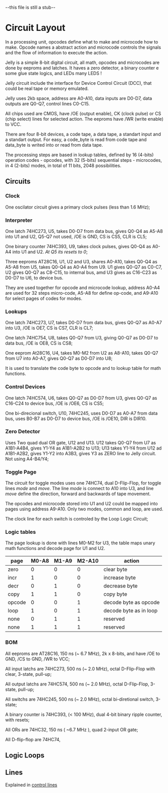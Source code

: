 --this file is still a stub--

# Circuit Layout

In a processing unit, opcodes define what to make and microcode how to make. Opcode names a abstract action and microcode controls the signals and the flow of information to execute the action.

Jelly is a simple 8-bit digital circuit, all math, opcodes and microcodes are done by eeproms and latches. It haves a zero detector, a binary counter e some glue state logics, and LEDs many LEDS ! 

Jelly circuit include the interface for Device Control Circuit (DCC), that could be real tape or memory emulated.

Jelly uses 2kb space, address are A0-A10, data inputs are D0-D7, data outputs are Q0-Q7, control lines C0-C15. 

All chips used are CMOS, have /OE (output enable), CK (clock pulse) or CS (chip select) lines for selected action. The eeproms have /WR (write enable) to VCC.

There are four 8-bit devices, a code tape, a data tape, a standart input and a standart output. For easy, a code_byte is read from code tape and data_byte is writed into or read from data tape.

The processing steps are  based in lookup tables, defined by 16 (4-bits) operation codes - opcodes, with 32 (5-bits) sequential steps - microcodes, in 4 (2-bits) modes, in total of 11 bits, 2048 possibilities.

## Circuits

### Clock

One oscilator circuit gives a primary clock pulses (less than 1.6 MHz); 

### Interpreter 

One latch 74HC273, U5, takes D0-D7 from data bus, gives Q0-Q4 as A5-A8 into U1 and U2, Q5-Q7 not used, /OE is GND, CS is CS5, CLR is CL5;

One binary counter 74HC393, U9, takes clock pulses, gives Q0-Q4 as A0-A4 into U1 and U2. _At Q5 its resets to 0_;

Three eeproms AT28C16, U1, U2 and U3, shares A0-A10, takes Q0-Q4 as A5-A8 from U5, takes Q0-Q4 as A0-A4 from U9. U1 gives Q0-Q7 as C0-C7, U2 gives Q0-Q7 as C8-C15, to internal bus, amd U3 gives as C16-C23 as D0-D7 to U6, to device bus. 

They are used together for opcode and microcode lookup, address A0-A4 are used for 32 steps micro-code, A5-A8 for define op-code, and A9-A10 for select pages of codes for modes.

### Lookups

One latch 74HC273, U7, takes D0-D7 from data bus, gives Q0-Q7 as A0-A7 into U3, /OE is OE7, CS is CS7, CLR is CL7;

One latch 74HC754, U8, takes Q0-Q7 from U3, giving Q0-Q7 as D0-D7 to data bus, /OE is OE8, CS is CS8;

One eeprom At28C16, U4, takes M0-M2 from U2 as A8-A10, takes Q0-Q7 from U7 into A0-A7, gives Q0-Q7 as D0-D7 into U8; 

It is used to translate the code byte to opcode and to lookup table for math functions.

### Control Devices

One latch 74HC574, U6, takes Q0-Q7 as D0-D7 from U3, gives Q0-Q7 as C16-C24 to device bus, /OE is /OE6, CS is CS5;

One bi-direcional switch, U10, 74HC245, uses D0-D7 as A0-A7 from data bus, uses B0-B7 as D0-D7 to device bus, /OE is /OE10, DIR is DIR10.

### Zero Detector

Uses Two quad dual OR gate, U12 and U13. U12 takes Q0-Q7 from U7 as A1B1-A4B4, gives Y1-Y4 as A1B1-A2B2 to U13; U13
takes Y1-Y4 from U12 ad A1B1-A2B2, gives Y1-Y2 into A3B3, gives Y3 as ZERO line to Jelly circuit. Not using A4-B4/Y4;

### Toggle Page

The circuit for toggle modes uses one 74HC74, dual D-Flip-Flop, for toggle lines _mode_ and _move_. The line _mode_ is connect to A10 into U3, and line _move_ define the direction, forward and backwards of tape movement.

The opcodes and microcode stored into U1 and U2 could be mapped into pages using address A9-A10. Only two modes, common and loop, are used. 

The clock line for each switch is controled by the Loop Logic Circuit;

### Logic tables

The page lookup is done with lines M0-M2 for U3, the table maps unary math functions and decode page for U1 and U2.  

| page | M0-A8 | M1-A9 | M2-A10 | action |
| ---- | ----- | ----- | ------ | ----- |
| zero | 0 | 0 | 0 | clear byte |
| incr | 1 | 0 | 0 | increase byte |
| decr | 0 | 1 | 0 | decrease byte |
| copy | 1 | 1 | 0 | copy byte |
| opcode | 0 | 0 | 1 | decode byte as opcode |
| loop | 1 | 0 | 1 | decode byte as in loop |
| none | 0 | 1 | 1 | reserved |
| none | 1 | 1 | 1 | reserved |

### BOM

All eeproms are AT28C16, 150 ns (~ 6.7 MHz), 2k x 8-bits, and have /OE to GND, /CS to GND, /WR to VCC;

All input latchs are 74HC273, 500 ns (~ 2.0 MHz), octal D-Flip-Flop with clear, 3-state, pull-up;

All output latchs are 74HC574, 500 ns (~ 2.0 MHz), octal D-Flip-Flop, 3-state, pull-up;

All switchs are 74HC245, 500 ns (~ 2.0 MHz), octal bi-diretional switch, 3-state;

A binary counter is 74HC393, (< 100 MHz), dual 4-bit binary ripple counter, with resets;

All ORs are 74HC32, 150 ns ( ~6.7 MHz ), quad 2-input OR gate;

All D-flip-flop are 74HC74, 

## Logic Loops

## Lines

Explained in [control lines](documents/ControlLines.md)
